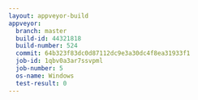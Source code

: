 ```yaml
---
layout: appveyor-build
appveyor:
  branch: master
  build-id: 44321818
  build-number: 524
  commit: 64b323f83dc0d87112dc9e3a30dc4f8ea31933f1
  job-id: 1qbv0a3ar7ssvpml
  job-number: 5
  os-name: Windows
  test-result: 0
---
```

